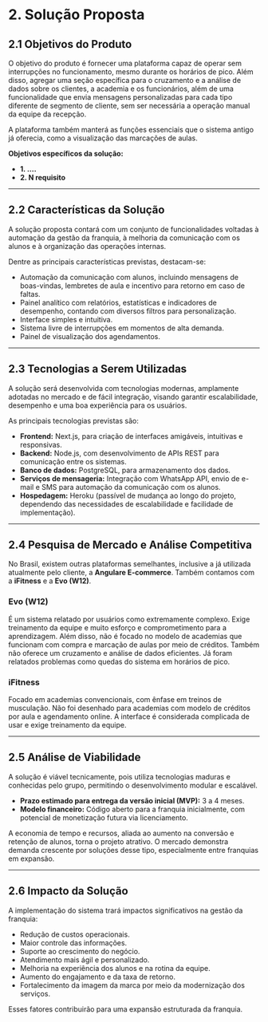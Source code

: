 # 2. Solução Proposta

## 2.1 Objetivos do Produto

O objetivo do produto é fornecer uma plataforma capaz de operar sem interrupções no funcionamento, mesmo durante os horários de pico. Além disso, agregar uma seção específica para o cruzamento e a análise de dados sobre os clientes, a academia e os funcionários, além de uma funcionalidade que envia mensagens personalizadas para cada tipo diferente de segmento de cliente, sem ser necessária a operação manual da equipe da recepção. 

A plataforma também manterá as funções essenciais que o sistema antigo já oferecia, como a visualização das marcações de aulas.

**Objetivos específicos da solução:**

 - **1. ....**
 - **2. N requisito**

---

## 2.2 Características da Solução

A solução proposta contará com um conjunto de funcionalidades voltadas à automação da gestão da franquia, à melhoria da comunicação com os alunos e à organização das operações internas. 

Dentre as principais características previstas, destacam-se:

- Automação da comunicação com alunos, incluindo mensagens de boas-vindas, lembretes de aula e incentivo para retorno em caso de faltas.
- Painel analítico com relatórios, estatísticas e indicadores de desempenho, contando com diversos filtros para personalização.
- Interface simples e intuitiva.
- Sistema livre de interrupções em momentos de alta demanda.
- Painel de visualização dos agendamentos.

---

## 2.3 Tecnologias a Serem Utilizadas

A solução será desenvolvida com tecnologias modernas, amplamente adotadas no mercado e de fácil integração, visando garantir escalabilidade, desempenho e uma boa experiência para os usuários. 

As principais tecnologias previstas são:

- **Frontend:** Next.js, para criação de interfaces amigáveis, intuitivas e responsivas.
- **Backend:** Node.js, com desenvolvimento de APIs REST para comunicação entre os sistemas.
- **Banco de dados:** PostgreSQL, para armazenamento dos dados.
- **Serviços de mensageria:** Integração com WhatsApp API, envio de e-mail e SMS para automação da comunicação com os alunos.
- **Hospedagem:** Heroku (passível de mudança ao longo do projeto, dependendo das necessidades de escalabilidade e facilidade de implementação).

---

## 2.4 Pesquisa de Mercado e Análise Competitiva

No Brasil, existem outras plataformas semelhantes, inclusive a já utilizada atualmente pelo cliente, a **Angulare E-commerce**. Também contamos com a **iFitness** e a **Evo (W12)**.

### Evo (W12)

É um sistema relatado por usuários como extremamente complexo. Exige treinamento da equipe e muito esforço e comprometimento para a aprendizagem. Além disso, não é focado no modelo de academias que funcionam com compra e marcação de aulas por meio de créditos. Também não oferece um cruzamento e análise de dados eficientes. Já foram relatados problemas como quedas do sistema em horários de pico.

### iFitness

Focado em academias convencionais, com ênfase em treinos de musculação. Não foi desenhado para academias com modelo de créditos por aula e agendamento online. A interface é considerada complicada de usar e exige treinamento da equipe.

---

## 2.5 Análise de Viabilidade

A solução é viável tecnicamente, pois utiliza tecnologias maduras e conhecidas pelo grupo, permitindo o desenvolvimento modular e escalável. 

- **Prazo estimado para entrega da versão inicial (MVP):** 3 a 4 meses.
- **Modelo financeiro:** Código aberto para a franquia inicialmente, com potencial de monetização futura via licenciamento.

A economia de tempo e recursos, aliada ao aumento na conversão e retenção de alunos, torna o projeto atrativo. O mercado demonstra demanda crescente por soluções desse tipo, especialmente entre franquias em expansão.

---

## 2.6 Impacto da Solução

A implementação do sistema trará impactos significativos na gestão da franquia:

- Redução de custos operacionais.
- Maior controle das informações.
- Suporte ao crescimento do negócio.
- Atendimento mais ágil e personalizado.
- Melhoria na experiência dos alunos e na rotina da equipe.
- Aumento do engajamento e da taxa de retorno.
- Fortalecimento da imagem da marca por meio da modernização dos serviços.

Esses fatores contribuirão para uma expansão estruturada da franquia.
